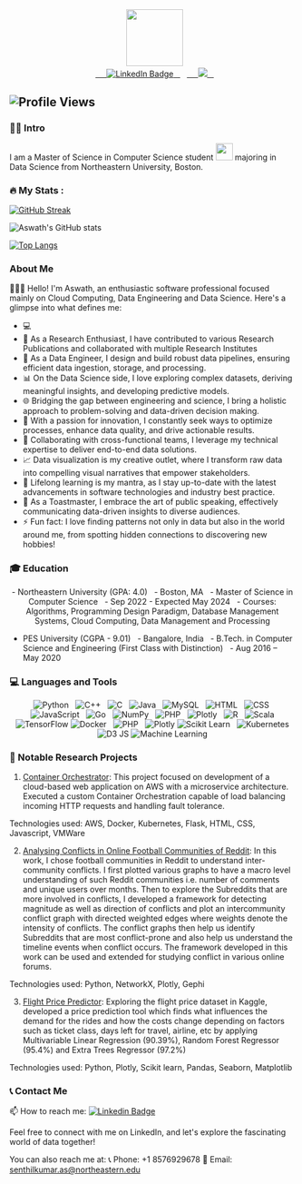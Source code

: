 <div id="header" align="center">
  <img src="https://media.giphy.com/media/M9gbBd9nbDrOTu1Mqx/giphy.gif" width="100"/>
</div>

<div align="center">
  <a href="https://www.linkedin.com/in/aswath-senthil-kumar/">
    <img src="https://img.shields.io/badge/LinkedIn-blue?style=for-the-badge&logo=linkedin&logoColor=white" alt="LinkedIn Badge"/>
  </a>
  <a href="https://scholar.google.co.in/citations?user=xDBIG_YAAAAJ&hl=en">
    <img src="https://img.shields.io/badge/Google%20Scholar-4285F4.svg?style=for-the-badge&logo=Google-Scholar&logoColor=white"/>
  </a>
</div>


![Profile Views](https://komarev.com/ghpvc/?username=SivaranjaniSuresj&label=Profile+Views&color=blueviolet)
---

### :man_technologist: Intro

I am a Master of Science in Computer Science student <img src="https://media.giphy.com/media/WUlplcMpOCEmTGBtBW/giphy.gif" width="30"> majoring in Data Science from Northeastern University, Boston.

### :fire: My Stats :
[![GitHub Streak](https://github-readme-streak-stats.herokuapp.com?user=aswath160598&theme=highcontrast)](https://git.io/streak-stats)

![Aswath's GitHub stats](https://github-readme-stats.vercel.app/api?username=aswath160598&show_icons=true&theme=radical)

[![Top Langs](https://github-readme-stats.vercel.app/api/top-langs/?username=aswath160598&layout=compact&theme=dracula&langs_count=6&hide_border=true&custom_title=Top%20Languages&title_color=FF69B4)](https://github.com/anuraghazra/github-readme-stats)

### About Me

👨🏻‍💻 Hello! I'm Aswath, an enthusiastic software professional focused mainly on Cloud Computing, Data Engineering and Data Science. Here's a glimpse into what defines me:
- 💻 
- 🔬 As a Research Enthusiast, I have contributed to various Research Publications and collaborated with multiple Research Institutes
- 🔧 As a Data Engineer, I design and build robust data pipelines, ensuring efficient data ingestion, storage, and processing.
- 📊 On the Data Science side, I love exploring complex datasets, deriving meaningful insights, and developing predictive models.
- 🌐 Bridging the gap between engineering and science, I bring a holistic approach to problem-solving and data-driven decision making.
- 🚀 With a passion for innovation, I constantly seek ways to optimize processes, enhance data quality, and drive actionable results.
- 🤝 Collaborating with cross-functional teams, I leverage my technical expertise to deliver end-to-end data solutions.
- 📈 Data visualization is my creative outlet, where I transform raw data into compelling visual narratives that empower stakeholders.
- 🌱 Lifelong learning is my mantra, as I stay up-to-date with the latest advancements in software technologies and industry best practice.
- 🎤 As a Toastmaster, I embrace the art of public speaking, effectively communicating data-driven insights to diverse audiences.
- ⚡ Fun fact: I love finding patterns not only in data but also in the world around me, from spotting hidden connections to discovering new hobbies!


### 🎓 Education
<p align="center">
- Northeastern University (GPA: 4.0)
  - Boston, MA
  - Master of Science in Computer Science
  - Sep 2022 - Expected May 2024
  - Courses: Algorithms, Programming Design Paradigm, Database Management Systems, Cloud Computing, Data Management and Processing

- PES University (CGPA - 9.01)
  - Bangalore, India
  - B.Tech. in Computer Science and Engineering (First Class with Distinction)
  - Aug 2016 – May 2020
</p>

### 💻 Languages and Tools

<p align="center">
  <img src="https://img.shields.io/badge/Python-FFD43B?style=for-the-badge&logo=python&logoColor=blue" alt="Python"/>
  <img src="https://img.shields.io/badge/C%2B%2B-00599C?style=for-the-badge&logo=c%2B%2B&logoColor=white" alt="C++"/>
  <img src="https://img.shields.io/badge/C-00599C?style=for-the-badge&logo=c&logoColor=white" alt="C"/>
  <img src="https://img.shields.io/badge/java-%23ED8B00.svg?style=for-the-badge&logo=openjdk&logoColor=white" alt="Java"/>
  <img src="https://img.shields.io/badge/MySQL-005C84?style=for-the-badge&logo=mysql&logoColor=white" alt="MySQL"/>
  <img src="https://img.shields.io/badge/HTML5-E34F26?style=for-the-badge&logo=html5&logoColor=white" alt="HTML"/>
  <img src="https://img.shields.io/badge/CSS3-1572B6?style=for-the-badge&logo=css3&logoColor=white" alt="CSS"/>
  <img src="https://img.shields.io/badge/JavaScript-323330?style=for-the-badge&logo=javascript&logoColor=F7DF1E" alt="JavaScript"/>
  <img src="https://img.shields.io/badge/Go-00ADD8?style=for-the-badge&logo=go&logoColor=white" alt="Go"/>
  <img src="https://img.shields.io/badge/Numpy-777BB4?style=for-the-badge&logo=numpy&logoColor=white" alt="NumPy"/>
  <img src="https://img.shields.io/badge/PHP-777BB4?style=for-the-badge&logo=php&logoColor=white" alt="PHP"/>
  <img src="https://img.shields.io/badge/Plotly-239120?style=for-the-badge&logo=plotly&logoColor=white" alt="Plotly"/>
  <img src="https://img.shields.io/badge/R-276DC3?style=for-the-badge&logo=r&logoColor=white" alt="R"/>
  <img src="https://img.shields.io/badge/scala-%23DC322F.svg?style=for-the-badge&logo=scala&logoColor=white" alt="Scala"/>
  <img src="https://img.shields.io/badge/TensorFlow-FF6F00?style=for-the-badge&logo=TensorFlow&logoColor=white" alt="TensorFlow"/>
  <img src="https://img.shields.io/badge/Docker-2CA5E0?style=for-the-badge&logo=docker&logoColor=white" alt="Docker"/>
  <img src="https://img.shields.io/badge/PHP-777BB4?style=for-the-badge&logo=php&logoColor=white" alt="PHP"/>
  <img src="https://img.shields.io/badge/Plotly-239120?style=for-the-badge&logo=plotly&logoColor=white" alt="Plotly"/>
  <img src="https://img.shields.io/badge/scikit_learn-F7931E?style=for-the-badge&logo=scikit-learn&logoColor=white" alt="Scikit Learn"/>
  <img src="https://img.shields.io/badge/kubernetes-326ce5.svg?&style=for-the-badge&logo=kubernetes&logoColor=white" alt="Kubernetes"/>
  <img src="https://img.shields.io/badge/d3.js-F9A03C?style=for-the-badge&logo=d3.js&logoColor=white" alt="D3 JS"/>
  <img src="https://img.shields.io/badge/Machine%20Learning-FF6F00?style=flat-square&logo=machine-learning&logoColor=white" alt="Machine Learning"/>

</p>

### :rocket: Notable Research Projects

1. [Container Orchestrator](): This project focused on development of a cloud-based web application on AWS with a microservice architecture. Executed a custom Container Orchestration capable of load balancing incoming HTTP requests and handling fault tolerance.

Technologies used: AWS, Docker, Kubernetes, Flask, HTML, CSS, Javascript, VMWare


2. [Analysing Conflicts in Online Football Communities of Reddit](https://ieeexplore.ieee.org/abstract/document/9077888): In this work, I chose football communities in Reddit to understand inter-community conflicts. I first plotted various graphs to have a macro level understanding of such Reddit communities i.e. number of comments and unique users over months. Then to explore the Subreddits that are more involved in conflicts, I developed a framework for detecting magnitude as well as direction of conflicts and plot an intercommunity conflict graph with directed weighted edges where weights denote the intensity of conflicts. The conflict graphs then help us identify Subreddits that are most conflict-prone and also help us understand the timeline events when conflict occurs. The framework developed in this work can be used and extended for studying conflict in various online forums.

Technologies used: Python, NetworkX, Plotly, Gephi

3. [Flight Price Predictor](https://github.com/deril2605/FlightPricePrediction): Exploring the flight price dataset in Kaggle, developed a price prediction tool which finds what influences the demand for the rides and how the costs change depending on factors such as ticket class, days left for travel, airline, etc by applying Multivariable Linear Regression (90.39%), Random Forest Regressor (95.4%) and Extra Trees Regressor (97.2%)

Technologies used: Python, Plotly, Scikit learn, Pandas, Seaborn, Matplotlib

### 📞 Contact Me

📫 How to reach me: [![Linkedin Badge](https://img.shields.io/badge/-AswathSenthilKumar-blue?style=flat&logo=Linkedin&logoColor=white)](https://www.linkedin.com/in/aswath-senthil-kumar/)

Feel free to connect with me on LinkedIn, and let's explore the fascinating world of data together!

You can also reach me at:
📞 Phone: +1 8576929678
📧 Email: senthilkumar.as@northeastern.edu
